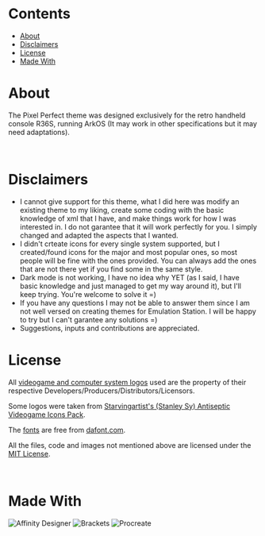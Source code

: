 # Contents

- [About](#about)
- [Disclaimers](#disclaimers)
- [License](#license)
- [Made With](#made-with)


# About
The Pixel Perfect theme was designed exclusively for the retro handheld console R36S, running ArkOS (It may work in other specifications but it may need adaptations). 

<br>

# Disclaimers
- I cannot give support for this theme, what I did here was modify an existing theme to my liking, create some coding with the basic knowledge of xml that I have, and make things work for how I was interested in. I do not garantee that it will work perfectly for you. I simply changed and adapted the aspects that I wanted. 
- I didn't crteate icons for every single system supported, but I created/found icons for the major and most popular ones, so most people will be fine with the ones provided. You can always add the ones that are not there yet if you find some in the same style.
- Dark mode is not working, I have no idea why YET (as I said, I have basic knowledge and just managed to get my way around it), but I'll keep trying. You're welcome to solve it =) 
- If you have any questions I may not be able to answer them since I am not well versed on creating themes for Emulation Station. I will be happy to try but I can't garantee any solutions =)
- Suggestions, inputs and contributions are appreciated.

# License

All [videogame and computer system logos](./assets/logos/) used are the property of their respective Developers/Producers/Distributors/Licensors.

Some logos were taken from [Starvingartist's (Stanley Sy) Antiseptic Videogame Icons Pack](https://iconarchive.com/show/antiseptic-videogame-icons-by-starvingartist.html#google_vignette). 

The [fonts](./assets/fonts/) are free from [dafont.com](www.dafont.com).

All the files, code and images not mentioned above are licensed under the [MIT License](./LICENSE).

<br>

# Made With

![Affinity Designer](https://affinity.serif.com/en-gb/designer)
![Brackets](https://brackets.io/)
![Procreate](https://procreate.com/)
